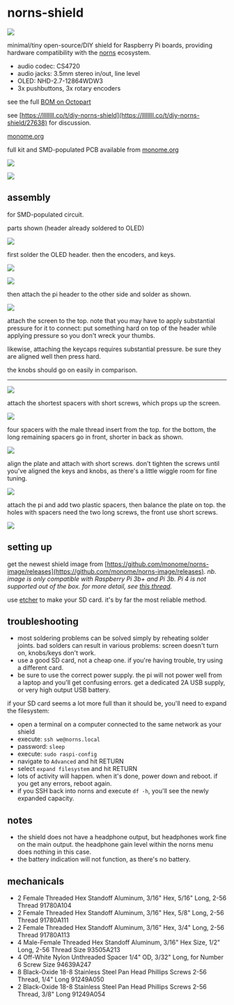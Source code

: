 # norns-shield

![](images/norns-shield-black.jpg)

minimal/tiny open-source/DIY shield for Raspberry Pi boards, providing hardware compatibility with the [norns](monome.org/norns) ecosystem.

- audio codec: CS4720
- audio jacks: 3.5mm stereo in/out, line level
- OLED: NHD-2.7-12864WDW3
- 3x pushbuttons, 3x rotary encoders

see the full [BOM on Octopart](https://octopart.com/bom-tool/Q3rQej3x)

see [https://llllllll.co/t/diy-norns-shield](https://llllllll.co/t/diy-norns-shield/27638) for discussion.

[monome.org](https://monome.org)

full kit and SMD-populated PCB available from [monome.org](https://market.monome.org)

![](images/norns-shield.png)

![](images/ns-kit-built.jpg)

## assembly

for SMD-populated circuit.

parts shown (header already soldered to OLED)

![](images/assembly/ns-0.jpg)

first solder the OLED header. then the encoders, and keys.

![](images/assembly/ns-1.jpg)

![](images/assembly/ns-2.jpg)

then attach the pi header to the other side and solder as shown.

![](images/assembly/ns-3.jpg)

attach the screen to the top. note that you may have to apply substantial pressure for it to connect: put something hard on top of the header while applying pressure so you don't wreck your thumbs.

likewise, attaching the keycaps requires substantial pressure. be sure they are aligned well then press hard.

the knobs should go on easily in comparison.

---

![](images/assembly/ns-4.jpg)

attach the shortest spacers with short screws, which props up the screen.

![](images/assembly/ns-5.jpg)

four spacers with the male thread insert from the top. for the bottom, the long remaining spacers go in front, shorter in back as shown.

![](images/assembly/ns-6.jpg)

align the plate and attach with short screws. don't tighten the screws until you've aligned the keys and knobs, as there's a little wiggle room for fine tuning.

![](images/assembly/ns-7.jpg)

attach the pi and add two plastic spacers, then balance the plate on top. the holes with spacers need the two long screws, the front use short screws.

![](images/assembly/ns-8.jpg)


## setting up

get the newest shield image from [https://github.com/monome/norns-image/releases](https://github.com/monome/norns-image/releases). *nb. image is only compatible with Raspberry Pi 3b+ and Pi 3b. Pi 4 is not supported out of the box. for more detail, see [this thread](https://llllllll.co/t/can-i-use-the-official-norns-shield-w-raspberry-pi-4/31072/3).*

use [etcher](https://www.balena.io/etcher/) to make your SD card. it's by far the most reliable method.


## troubleshooting

- most soldering problems can be solved simply by reheating solder joints. bad solders can result in various problems: screen doesn't turn on, knobs/keys don't work.
- use a good SD card, not a cheap one. if you're having trouble, try using a different card.
- be sure to use the correct power supply. the pi will not power well from a laptop and you'll get confusing errors. get a dedicated 2A USB supply, or very high output USB battery.

if your SD card seems a lot more full than it should be, you'll need to expand the filesystem:
- open a terminal on a computer connected to the same network as your shield
- execute: `ssh we@norns.local`
- password: `sleep`
- execute: `sudo raspi-config`
- navigate to `Advanced` and hit RETURN
- select `expand filesystem` and hit RETURN
- lots of activity will happen. when it's done, power down and reboot. if you get any errors, reboot again.
- if you SSH back into norns and execute `df -h`, you'll see the newly expanded capacity.

## notes

- the shield does not have a headphone output, but headphones work fine on the main output. the headphone gain level within the norns menu does nothing in this case.
- the battery indication will not function, as there's no battery.

## mechanicals


- 2 Female Threaded Hex Standoff Aluminum, 3/16" Hex, 5/16" Long, 2-56 Thread 91780A104
- 2 Female Threaded Hex Standoff Aluminum, 3/16" Hex, 5/8" Long, 2-56 Thread 91780A111
- 2 Female Threaded Hex Standoff Aluminum, 3/16" Hex, 3/4" Long, 2-56 Thread 91780A113
- 4 Male-Female Threaded Hex Standoff Aluminum, 3/16" Hex Size, 1/2" Long, 2-56 Thread Size 93505A213
- 4 Off-White Nylon Unthreaded Spacer 1/4" OD, 3/32" Long, for Number 6 Screw Size 94639A247
- 8 Black-Oxide 18-8 Stainless Steel Pan Head Phillips Screws 2-56 Thread, 1/4" Long 91249A050
- 2 Black-Oxide 18-8 Stainless Steel Pan Head Phillips Screws 2-56 Thread, 3/8" Long 91249A054

